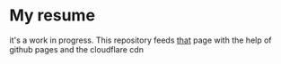 # My resume
it's a work in progress. This repository feeds [that](https://cv.inferior.dev/) page with the help of github pages and the cloudflare cdn
